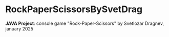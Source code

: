 # RockPaperScissorsBySvetDrag
 **JAVA Project**: console game "Rock-Paper-Scissors" by Svetlozar Dragnev, january 2025
